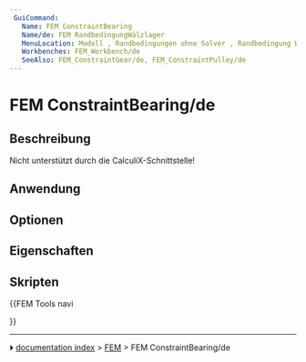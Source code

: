 ```yaml
---
 GuiCommand:
   Name: FEM ConstraintBearing
   Name/de: FEM RandbedingungWälzlager
   MenuLocation: Modell , Randbedingungen ohne Solver , Randbedingung Wälzlager
   Workbenches: FEM_Workbench/de
   SeeAlso: FEM_ConstraintGear/de, FEM_ConstraintPulley/de
---
```


# FEM ConstraintBearing/de

## Beschreibung

Nicht unterstützt durch die CalculiX-Schnittstelle!

## Anwendung

## Optionen

## Eigenschaften

## Skripten





{{FEM Tools navi

}}



---
⏵ [documentation index](../README.md) > [FEM](Category_FEM.md) > FEM ConstraintBearing/de
